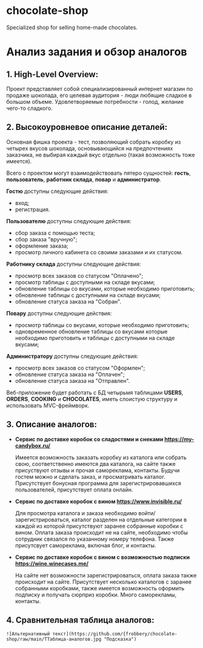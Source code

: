 # chocolate-shop
Specialized shop for selling home-made chocolates.

# Анализ задания и обзор аналогов

## **1. High-Level Overview:** ##

  Проект представляет собой специализированный интернет магазин по продаже шоколада, его целевая аудитория - люди любящие сладкое в большом объеме. Удовлетворяемые потребности - голод, желание чего-то сладкого.
  
## **2. Высокоуровневое описание деталей:** ##

  Основная фишка проекта - тест, позволяющий собрать коробку из четырех вкусов шоколада, основывающийся на предпочтениях заказчика, не выбирая каждый вкус отдельно (такая возможность тоже имеется).
  
  Всего с проектом могут взаимодействовать пятеро сущностей: **гость**, **пользователь**, **работник склада**, **повар** и **администратор**.
  
  **Гостю** доступны следующие действия:
  
  - вход;
  - регистрация.

  **Пользователю** доступны следующие действия:
  
  - сбор заказа с помощью теста;
  - сбор заказа "вручную";
  - оформление заказа;
  - просмотр личного кабинета со своими заказами и их статусом.
 
  **Работнику склада** доступны следующие действия:
  
  - просмотр всех заказов со статусом "Оплачено";
  - просмотр таблицы с доступными на складе вкусами;
  - обновление таблицы со вкусами, которые необходимо приготовить;
  - обновление таблицы с доступными на складе вкусами;
  - обновление статуса заказа на "Собран".

  **Повару** доступны следующие действия:
  
  - просмотр таблицы со вкусами, которые необходимо приготовить;
  - одновременное обновление таблицы со вкусами которые необходимо приготовить и таблицы с доступными на складе вкусами;
  
  **Администратору** доступны следующие действия:
  
  - просмотр всех заказов со статусом "Оформлен";
  - обновление статуса заказа на "Оплачен";
  - обновление статуса заказа на "Отправлен".
  
  Веб-приложение будет работать с БД четырьмя таблицами **USERS**, **ORDERS**, **COOKING** и **CHOCOLATES**, иметь слоистую структуру и использовать MVC-фреймворк.
  
## **3. Описание аналогов:** ##

  - **Сервис по доставке коробок со сладостями и снеками https://my-candybox.ru/**

    Имеется возможность заказать коробку из каталога или собрать свою, соответственно имеются два каталога, на сайте также присуствуют отзывы и прочая самореклама, контакты. Будучи гостем можно и сделать заказ, и просматривать каталог. Присутствует бонусная программа для зарегистрировавшихся пользователей, присутствует оплата онлайн. 
    
  - **Сервис по доставке коробок с вином https://www.invisible.ru/**
    
    Для просмотра каталога и заказа необходимо войти/зарегистрироваться, каталог разделен на отдельные категории в каждой из которой присутствуют заранее собранные коробки с вином. Оплата заказа происходит не на сайте, необходимо чтобы сотрудник связался по указанному номеру телефона. Также присутсвует самореклама, включая блог, и контакты.
    
  - **Сервис по доставке коробок с вином с возможностью подписки https://wine.winecases.me/**

    На сайте нет возможности зарегистрироваться, оплата заказа также происходит на сайте. Присутствует несколько каталогов с заранее собранными коробками, также имеется возможность оформить подписку и получать сюрприз коробки. Много саморекламы, контакты.
    
 ## **4. Сравнительная таблица аналогов:** ##
    
    ![Альтернативный текст](https://github.com/{frobbery/chocolate-shop/raw/main/ТТаблица-аналогов.jpg "Подсказка")
  
  
  

